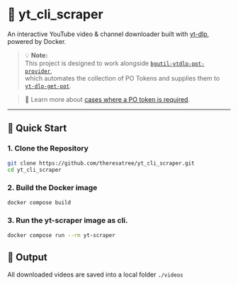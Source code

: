 # 🎥 yt_cli_scraper

An interactive YouTube video & channel downloader built with [yt-dlp](https://github.com/yt-dlp/yt-dlp), powered by Docker.

> 💡 **Note:**  
> This project is designed to work alongside [`bgutil-ytdlp-pot-provider`](https://github.com/Brainicism/bgutil-ytdlp-pot-provider),  
> which automates the collection of PO Tokens and supplies them to [`yt-dlp-get-pot`](https://github.com/coletdjnz/yt-dlp-get-pot).  

> 📌 Learn more about [cases where a PO token is required](https://github.com/yt-dlp/yt-dlp/wiki/PO-Token-Guide).
---

## 🚀 Quick Start

### 1. Clone the Repository

```bash
git clone https://github.com/theresatree/yt_cli_scraper.git
cd yt_cli_scraper
```

### 2. Build the Docker image
```bash
docker compose build
```

### 3. Run the yt-scraper image as cli.
```bash
docker compose run --rm yt-scraper
```

## 📁 Output

All downloaded videos are saved into a local folder `./videos`
